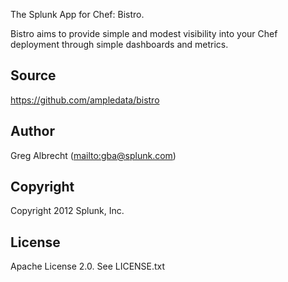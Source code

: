 The Splunk App for Chef: Bistro.

Bistro aims to provide simple and modest visibility into your Chef
deployment through simple dashboards and metrics.

## Source
https://github.com/ampledata/bistro

## Author
Greg Albrecht (<mailto:gba@splunk.com>)

## Copyright
Copyright 2012 Splunk, Inc.

## License
Apache License 2.0. See LICENSE.txt
